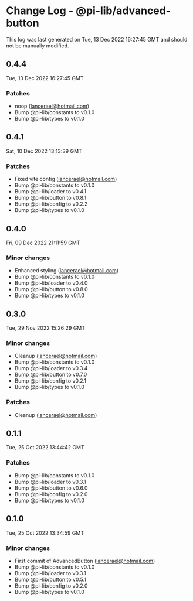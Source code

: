 # Change Log - @pi-lib/advanced-button

This log was last generated on Tue, 13 Dec 2022 16:27:45 GMT and should not be manually modified.

<!-- Start content -->

## 0.4.4

Tue, 13 Dec 2022 16:27:45 GMT

### Patches

- noop (lancerael@hotmail.com)
- Bump @pi-lib/constants to v0.1.0
- Bump @pi-lib/types to v0.1.0

## 0.4.1

Sat, 10 Dec 2022 13:13:39 GMT

### Patches

- Fixed vite config (lancerael@hotmail.com)
- Bump @pi-lib/constants to v0.1.0
- Bump @pi-lib/loader to v0.4.1
- Bump @pi-lib/button to v0.8.1
- Bump @pi-lib/config to v0.2.2
- Bump @pi-lib/types to v0.1.0

## 0.4.0

Fri, 09 Dec 2022 21:11:59 GMT

### Minor changes

- Enhanced styling (lancerael@hotmail.com)
- Bump @pi-lib/constants to v0.1.0
- Bump @pi-lib/loader to v0.4.0
- Bump @pi-lib/button to v0.8.0
- Bump @pi-lib/types to v0.1.0

## 0.3.0

Tue, 29 Nov 2022 15:26:29 GMT

### Minor changes

- Cleanup (lancerael@hotmail.com)
- Bump @pi-lib/constants to v0.1.0
- Bump @pi-lib/loader to v0.3.4
- Bump @pi-lib/button to v0.7.0
- Bump @pi-lib/config to v0.2.1
- Bump @pi-lib/types to v0.1.0

### Patches

- Cleanup (lancerael@hotmail.com)

## 0.1.1

Tue, 25 Oct 2022 13:44:42 GMT

### Patches

- Bump @pi-lib/constants to v0.1.0
- Bump @pi-lib/loader to v0.3.1
- Bump @pi-lib/button to v0.6.0
- Bump @pi-lib/config to v0.2.0
- Bump @pi-lib/types to v0.1.0

## 0.1.0

Tue, 25 Oct 2022 13:34:59 GMT

### Minor changes

- First commit of AdvancedButton (lancerael@hotmail.com)
- Bump @pi-lib/constants to v0.1.0
- Bump @pi-lib/loader to v0.3.1
- Bump @pi-lib/button to v0.5.1
- Bump @pi-lib/config to v0.2.0
- Bump @pi-lib/types to v0.1.0
